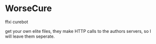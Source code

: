 # WorseCure
ffxi curebot

get your own elite files, they make HTTP calls to the authors servers, so I will leave them seperate.

